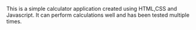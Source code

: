 This is a simple calculator application created using HTML,CSS and Javascript. It can perform calculations well and has been tested multiple times.
